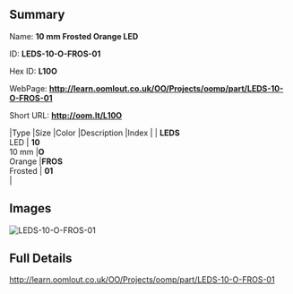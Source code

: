 

## Summary
 
Name: __10 mm Frosted Orange LED__

ID: __LEDS-10-O-FROS-01__

Hex ID: __L10O__

WebPage: __http://learn.oomlout.co.uk/OO/Projects/oomp/part/LEDS-10-O-FROS-01__

Short URL: __http://oom.lt/L10O__


|Type   |Size   |Color   |Description   |Index   |
| __LEDS__ <br>LED  | __10__<br>10 mm   |__O__<br>Orange    |__FROS__<br>Frosted    | __01__<br>  |


## Images
![LEDS-10-O-FROS-01](http://oomlout.com/oomp-gen/parts/LEDS-10-O-FROS-01/LEDS-10-O-FROS-01_420.jpg)

## Full Details

 http://learn.oomlout.co.uk/OO/Projects/oomp/part/LEDS-10-O-FROS-01

